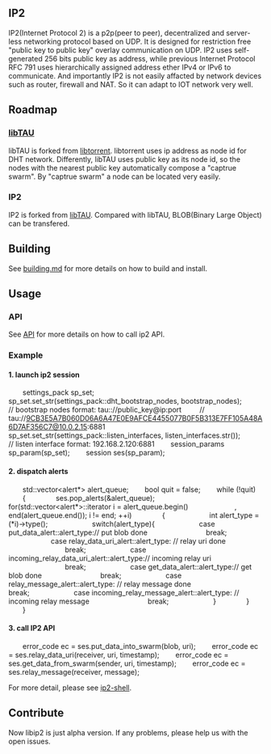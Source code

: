 ## IP2
 IP2(Internet Protocol 2) is a p2p(peer to peer), decentralized and server-less networking protocol based on UDP. It is designed for restriction free "public key to public key" overlay communication on UDP. IP2 uses self-generated 256 bits public key as address, while previous Internet Protocol RFC 791 uses hierarchically assigned address ether IPv4 or IPv6 to communicate. And importantly IP2 is not easily affacted by network devices such as router, firewall and NAT. So it can adapt to IOT network very well.

## Roadmap

### [libTAU](https://github.com/Tau-Coin/libTAU)

 libTAU is forked from [libtorrent](https://github.com/arvidn/libtorrent). libtorrent uses ip address as node id for DHT network. Differently, libTAU uses public key as its node id, so the nodes with the nearest public key automatically compose a "captrue swarm". By "captrue swarm" a node can be located very easily.

### IP2

 IP2 is forked from [libTAU](https://github.com/Tau-Coin/libTAU). Compared with libTAU, BLOB(Binary Large Object) can be transfered.

## Building

 See [building.md](https://github.com/Tau-Coin/IP2/blob/main/docs/building.md) for more details on how to build and install.

## Usage

### API
 
 See [API](https://github.com/Tau-Coin/IP2/blob/main/docs/API.txt) for more details on how to call ip2 API.

### Example

#### 1. launch ip2 session

&emsp;&emsp;settings_pack sp_set;
&emsp;&emsp;sp_set.set_str(settings_pack::dht_bootstrap_nodes, bootstrap_nodes);
&emsp;&emsp; // bootstrap nodes format: tau:://public_key@ip:port
&emsp;&emsp; // tau://9CB3E5A7B060D06A6A47E0E9AFCE4455077B0F5B313E7FF105A48A6D7AF356C7@10.0.2.15:6881
&emsp;&emsp;sp_set.set_str(settings_pack::listen_interfaces, listen_interfaces.str());
&emsp;&emsp; // listen interface format: 192.168.2.120:6881
&emsp;&emsp;session_params sp_param(sp_set);
&emsp;&emsp;session ses(sp_param);

#### 2. dispatch alerts

&emsp;&emsp;std::vector<alert*> alert_queue;
&emsp;&emsp;bool quit = false;
&emsp;&emsp;while (!quit)
&emsp;&emsp;{
&emsp;&emsp;&emsp;&emsp;ses.pop_alerts(&alert_queue);
&emsp;&emsp;&emsp;&emsp;for(std::vector<alert*>::iterator i = alert_queue.begin()
&emsp;&emsp;&emsp;&emsp;&emsp;&emsp; , end(alert_queue.end()); i != end; ++i)
&emsp;&emsp;&emsp;&emsp;{
&emsp;&emsp;&emsp;&emsp;&emsp;&emsp;int alert_type = (*i)->type();
&emsp;&emsp;&emsp;&emsp;&emsp;&emsp;switch(alert_type){
&emsp;&emsp;&emsp;&emsp;&emsp;&emsp;case put_data_alert::alert_type:// put blob done
&emsp;&emsp;&emsp;&emsp;&emsp;&emsp;&emsp;&emsp;break;
&emsp;&emsp;&emsp;&emsp;&emsp;&emsp;case relay_data_uri_alert::alert_type: // relay uri done
&emsp;&emsp;&emsp;&emsp;&emsp;&emsp;&emsp;&emsp;break;
&emsp;&emsp;&emsp;&emsp;&emsp;&emsp;case incoming_relay_data_uri_alert::alert_type:// incoming relay uri
&emsp;&emsp;&emsp;&emsp;&emsp;&emsp;&emsp;&emsp;break;
&emsp;&emsp;&emsp;&emsp;&emsp;&emsp;case get_data_alert::alert_type:// get blob done
&emsp;&emsp;&emsp;&emsp;&emsp;&emsp;&emsp;&emsp;break;
&emsp;&emsp;&emsp;&emsp;&emsp;&emsp;case relay_message_alert::alert_type: // relay message done
&emsp;&emsp;&emsp;&emsp;&emsp;&emsp;&emsp;&emsp;break;
&emsp;&emsp;&emsp;&emsp;&emsp;&emsp;case incoming_relay_message_alert::alert_type: // incoming relay message
&emsp;&emsp;&emsp;&emsp;&emsp;&emsp;&emsp;&emsp;break;
&emsp;&emsp;&emsp;&emsp;&emsp;&emsp;}
&emsp;&emsp;&emsp;&emsp;}
&emsp;&emsp;}

#### 3. call IP2 API

&emsp;&emsp;error_code ec = ses.put_data_into_swarm(blob, uri);
&emsp;&emsp;error_code ec = ses.relay_data_uri(receiver, uri, timestamp);
&emsp;&emsp;error_code ec = ses.get_data_from_swarm(sender, uri, timestamp);
&emsp;&emsp;error_code ec = ses.relay_message(receiver, message);

 For more detail, please see [ip2-shell](https://github.com/Tau-Coin/ip2-shell).

## Contribute
 Now libip2 is just alpha version. If any problems, please help us with the open issues.
